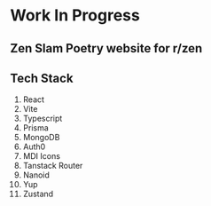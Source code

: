 # Work In Progress

## Zen Slam Poetry website for r/zen

## Tech Stack

1. React
2. Vite
3. Typescript
4. Prisma
5. MongoDB
6. Auth0
7. MDI Icons
8. Tanstack Router
9. Nanoid
10. Yup
11. Zustand
